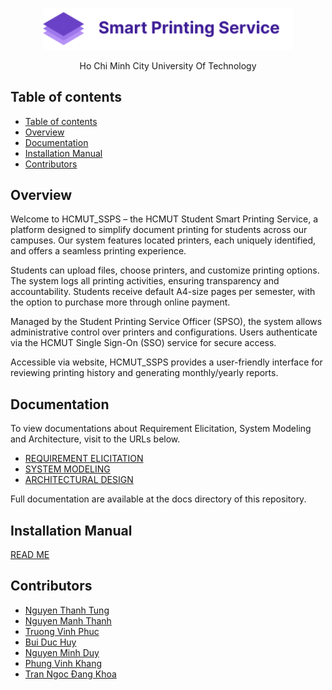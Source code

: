 <p align="center">
  <a href="#">
    <picture>
      <source media="(prefers-color-scheme: dark)" srcset="docs/images/NamedLogo.png">
      <img src="docs/images/NamedLogo.png" alt="Logo" width="400" />
    </picture>
    
  </a>
</p>

<p align="center">Ho Chi Minh City University Of Technology</p>

## Table of contents

- [Table of contents](#table-of-contents)
- [Overview](#overview)
- [Documentation](#documentation)
- [Installation Manual](#installation-manual)
- [Contributors](#contributors)

## Overview

Welcome to HCMUT_SSPS – the HCMUT Student Smart Printing Service, a platform designed to simplify document printing for students across our campuses. Our system features  located printers, each uniquely identified, and offers a seamless printing experience.

Students can  upload files, choose printers, and customize printing options. The system logs all printing activities, ensuring transparency and accountability. Students receive default A4-size pages per semester, with the option to purchase more through online payment.

Managed by the Student Printing Service Officer (SPSO), the system allows administrative control over printers and configurations. Users authenticate via the HCMUT Single Sign-On (SSO) service for secure access.

Accessible via website, HCMUT_SSPS provides a user-friendly interface for reviewing printing history and generating monthly/yearly reports. 

## Documentation

To view documentations about Requirement Elicitation, System Modeling and Architecture,  visit to the URLs below.

- [REQUIREMENT ELICITATION](/docs/REQUIREMENT.md)
- [SYSTEM MODELING](/docs/MODELING.md)
- [ARCHITECTURAL DESIGN](/docs/ARCHITECTURE.md)

Full documentation are available at the docs directory of this repository.

## Installation Manual

[READ ME](/code/README.md)

## Contributors
- [Nguyen Thanh Tung]()
- [Nguyen Manh Thanh]()
- [Truong Vinh Phuc]()
- [Bui Duc Huy]()
- [Nguyen Minh Duy]()
- [Phung Vinh Khang]()
- [Tran Ngoc Đang Khoa]()

